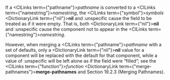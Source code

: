  



If a <ClLinks  term={"pathname"}><i>pathname</i></ClLinks> is converted to a <ClLinks  term={"namestring"}><i>namestring</i></ClLinks>, the <ClLinks  term={"symbol"}><i>symbols</i></ClLinks> <DictionaryLink  term={"nil"}><b>nil</b></DictionaryLink> and :unspecific cause the field to be treated as if it were empty. That is, both <DictionaryLink  term={"nil"}><b>nil</b></DictionaryLink> and :unspecific cause the component not to appear in the <ClLinks  term={"namestring"}><i>namestring</i></ClLinks>. 



However, when merging a <ClLinks  term={"pathname"}><i>pathname</i></ClLinks> with a set of defaults, only a <DictionaryLink  term={"nil"}><b>nil</b></DictionaryLink> value for a component will be replaced with the default for that component, while a value of :unspecific will be left alone as if the field were “filled”; see the <ClLinks  term={"function"}><i>function</i></ClLinks> <DictionaryLink  term={"merge-pathnames"}><b>merge-pathnames</b></DictionaryLink> and Section 19.2.3 (Merging Pathnames). 



